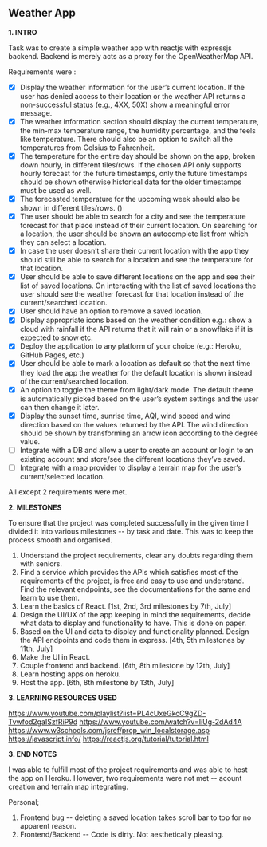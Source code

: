 ## Weather App


**1. INTRO**

Task was to create a simple weather app with reactjs with expressjs backend. Backend is merely acts as a proxy for the OpenWeatherMap API.
 
 Requirements were :
 
 - [x] Display the weather information for the user’s current location. If the user has denied access to their location or the weather API returns a non-successful status (e.g., 4XX, 50X) show a meaningful error message.
 - [x] The weather information section should display the current temperature, the min-max temperature range, the humidity percentage, and the feels like temperature. There should also be an option to switch all the temperatures from Celsius to Fahrenheit.
 - [x] The temperature for the entire day should be shown on the app, broken down hourly, in different tiles/rows. If the chosen API only supports hourly forecast for the future timestamps, only the future timestamps should be shown otherwise historical data for the older timestamps must be used as well.
 - [x] The forecasted temperature for the upcoming week should also be shown in different tiles/rows. ()
 - [x] The user should be able to search for a city and see the temperature forecast for that place instead of their current location. On searching for a location, the user should be shown an autocomplete list from which they can select a location.
 - [x] In case the user doesn’t share their current location with the app they should still be able to search for a location and see the temperature for that location.
 - [x] User should be able to save different locations on the app and see their list of saved locations. On interacting with the list of saved locations the user should see the weather forecast for that location instead of the current/searched location.
 - [x] User should have an option to remove a saved location.
 - [x] Display appropriate icons based on the weather condition e.g.: show a cloud with rainfall if the API returns that it will rain or a snowflake if it is expected to snow etc.
 - [x] Deploy the application to any platform of your choice (e.g.: Heroku, GitHub Pages, etc.)
 - [x] User should be able to mark a location as default so that the next time they load the app the weather for the default location is shown instead of the current/searched location.
 - [x] An option to toggle the theme from light/dark mode. The default theme is automatically picked based on the user’s system settings and the user can then change it later.
 - [x] Display the sunset time, sunrise time, AQI, wind speed and wind direction based on the values returned by the API. The wind direction should be shown by transforming an arrow icon according to the degree value.
 - [ ] Integrate with a DB and allow a user to create an account or login to an existing account and store/see the different locations they’ve saved. 
 - [ ] Integrate with a map provider to display a terrain map for the user’s current/selected location.

All except 2 requirements were met.


**2. MILESTONES**

To ensure that the project was completed successfully in the given time I divided it into various milestones -- by task and date. This was to keep the process smooth and organised.

 1. Understand the project requirements, clear any doubts regarding them with seniors.
 2. Find a service which provides the APIs which satisfies most of the requirements of the project, is free and easy to use and understand. Find the relevant endpoints, see the documentations for the same and learn to use them. 
 3. Learn the basics of React. [1st, 2nd, 3rd milestones by 7th, July]
 4. Design the UI/UX of the app keeping in mind the requirements, decide what data to display and functionality to have. This is done on paper.
 5. Based on the UI and data to display and functionality planned. Design the API endpoints and code them in express.  [4th, 5th milestones by 11th, July]
 6. Make the UI in React.
 7. Couple frontend and backend. [6th, 8th milestone by 12th, July]
 8. Learn hosting apps on heroku.
 9. Host the app. [6th, 8th milestone by 13th, July]


**3. LEARNING RESOURCES USED**
 
 https://www.youtube.com/playlist?list=PL4cUxeGkcC9gZD-Tvwfod2gaISzfRiP9d
https://www.youtube.com/watch?v=IiUg-2dAd4A
https://www.w3schools.com/jsref/prop_win_localstorage.asp
https://javascript.info/
https://reactjs.org/tutorial/tutorial.html


**3. END NOTES**

I was able to fulfill most of the project requirements and was able to host the app on Heroku. However, two requirements were not met -- acount creation and terrain map integrating.

Personal;
1. Frontend bug -- deleting a saved location takes scroll bar to top for no apparent reason.
2. Frontend/Backend -- Code is dirty. Not aesthetically pleasing.

 



